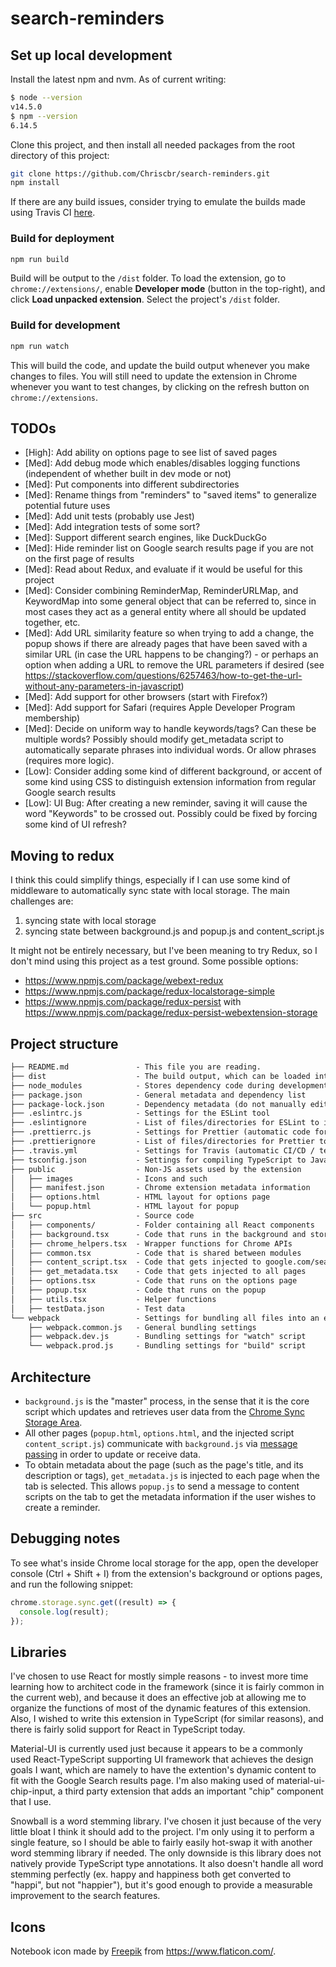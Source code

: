 # search-reminders

## Set up local development

Install the latest npm and nvm. As of current writing:

```bash
$ node --version
v14.5.0
$ npm --version
6.14.5
```

Clone this project, and then install all needed packages from the root directory
of this project:

```bash
git clone https://github.com/Chriscbr/search-reminders.git
npm install
```

If there are any build issues, consider trying to emulate the builds made using
Travis CI [here](https://travis-ci.org/Chriscbr/search-reminders/builds/).

### Build for deployment

```bash
npm run build
```

Build will be output to the `/dist` folder. To load the extension, go to
`chrome://extensions/`, enable **Developer mode** (button in the top-right), and
click **Load unpacked extension**. Select the project's `/dist` folder.

### Build for development

```bash
npm run watch
```

This will build the code, and update the build output whenever you make changes
to files. You will still need to update the extension in Chrome whenever you
want to test changes, by clicking on the refresh button on
`chrome://extensions`.

## TODOs

- [High]: Add ability on options page to see list of saved pages
- [Med]: Add debug mode which enables/disables logging functions (independent
  of whether built in dev mode or not)
- [Med]: Put components into different subdirectories
- [Med]: Rename things from "reminders" to "saved items" to generalize
  potential future uses
- [Med]: Add unit tests (probably use Jest)
- [Med]: Add integration tests of some sort?
- [Med]: Support different search engines, like DuckDuckGo
- [Med]: Hide reminder list on Google search results page if you are not on the
  first page of results
- [Med]: Read about Redux, and evaluate if it would be useful for this project
- [Med]: Consider combining ReminderMap, ReminderURLMap, and KeywordMap into
  some general object that can be referred to, since in most cases they act as
  a general entity where all should be updated together, etc.
- [Med]: Add URL similarity feature so when trying to add a change, the popup
  shows if there are already pages that have been saved with a similar URL (in
  case the URL happens to be changing?) - or perhaps an option when adding a URL
  to remove the URL parameters if desired (see
  <https://stackoverflow.com/questions/6257463/how-to-get-the-url-without-any-parameters-in-javascript>)
- [Med]: Add support for other browsers (start with Firefox?)
- [Med]: Add support for Safari (requires Apple Developer Program membership)
- [Med]: Decide on uniform way to handle keywords/tags? Can these be multiple
  words? Possibly should modify get_metadata script to automatically separate
  phrases into individual words. Or allow phrases (requires more logic).
- [Low]: Consider adding some kind of different background, or accent of some
  kind using CSS to distinguish extension information from regular Google search
  results
- [Low]: UI Bug: After creating a new reminder, saving it will cause the word
  "Keywords" to be crossed out. Possibly could be fixed by forcing some kind of
  UI refresh?

## Moving to redux

I think this could simplify things, especially if I can use some kind of
middleware to automatically sync state with local storage. The main challenges
are:

1. syncing state with local storage
2. syncing state between background.js and popup.js and content_script.js

It might not be entirely necessary, but I've been meaning to try Redux, so I
don't mind using this project as a test ground. Some possible options:

- <https://www.npmjs.com/package/webext-redux>
- <https://www.npmjs.com/package/redux-localstorage-simple>
- <https://www.npmjs.com/package/redux-persist> with <https://www.npmjs.com/package/redux-persist-webextension-storage>

## Project structure

```markdown
├── README.md               - This file you are reading.
├── dist                    - The build output, which can be loaded into Chrome
├── node_modules            - Stores dependency code during development
├── package.json            - General metadata and dependency list
├── package-lock.json       - Dependency metadata (do not manually edit)
├── .eslintrc.js            - Settings for the ESLint tool
├── .eslintignore           - List of files/directories for ESLint to ignore
├── .prettierrc.js          - Settings for Prettier (automatic code formatting)
├── .prettierignore         - List of files/directories for Prettier to ignore
├── .travis.yml             - Settings for Travis (automatic CI/CD / testing)
├── tsconfig.json           - Settings for compiling TypeScript to JavaScript
├── public                  - Non-JS assets used by the extension
│   ├── images              - Icons and such
│   ├── manifest.json       - Chrome extension metadata information
│   ├── options.html        - HTML layout for options page
│   └── popup.html          - HTML layout for popup
├── src                     - Source code
│   ├── components/         - Folder containing all React components
│   ├── background.tsx      - Code that runs in the background and stores data
│   ├── chrome_helpers.tsx  - Wrapper functions for Chrome APIs
│   ├── common.tsx          - Code that is shared between modules
│   ├── content_script.tsx  - Code that gets injected to google.com/search
│   ├── get_metadata.tsx    - Code that gets injected to all pages
│   ├── options.tsx         - Code that runs on the options page
│   ├── popup.tsx           - Code that runs on the popup
│   ├── utils.tsx           - Helper functions
│   ├── testData.json       - Test data
└── webpack                 - Settings for bundling all files into an extension
    ├── webpack.common.js   - General bundling settings
    ├── webpack.dev.js      - Bundling settings for "watch" script
    └── webpack.prod.js     - Bundling settings for "build" script
```

## Architecture

- `background.js` is the "master" process, in the sense that it is the core
  script which updates and retrieves user data from the
  [Chrome Sync Storage Area](https://developer.chrome.com/extensions/storage).
- All other pages (`popup.html`, `options.html`, and the injected script
  `content_script.js`) communicate with `background.js` via
  [message passing](https://developer.chrome.com/extensions/messaging) in order
  to update or receive data.
- To obtain metadata about the page (such as the page's title, and its
  description or tags), `get_metadata.js` is injected to each page when the tab
  is selected. This allows `popup.js` to send a message to content scripts on
  the tab to get the metadata information if the user wishes to create a
  reminder.

## Debugging notes

To see what's inside Chrome local storage for the app, open the developer
console (Ctrl + Shift + I) from the extension's background or options pages, and
run the following snippet:

```javascript
chrome.storage.sync.get((result) => {
  console.log(result);
});
```

## Libraries

I've chosen to use React for mostly simple reasons - to invest more time
learning how to architect code in the framework (since it is fairly common in
the current web), and because it does an effective job at allowing me to
organize the functions of most of the dynamic features of this extension.
Also, I wished to write this extension in TypeScript (for similar reasons),
and there is fairly solid support for React in TypeScript today.

Material-UI is currently used just because it appears to be a commonly used
React-TypeScript supporting UI framework that achieves the design goals I want,
which are namely to have the extention's dynamic content to fit with the Google
Search results page. I'm also making used of material-ui-chip-input, a third
party extension that adds an important "chip" component that I use.

Snowball is a word stemming library. I've chosen it just because of the very
little bloat I think it should add to the project. I'm only using it to perform
a single feature, so I should be able to fairly easily hot-swap it with another
word stemming library if needed. The only downside is this library does not
natively provide TypeScript type annotations. It also doesn't handle all word
stemming perfectly (ex. happy and happiness both get converted to "happi", but
not "happier"), but it's good enough to provide a measurable improvement to the
search features.

## Icons

Notebook icon made by [Freepik](https://www.flaticon.com/authors/freepik) from
<https://www.flaticon.com/>.
